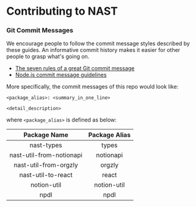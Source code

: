 # Contributing to NAST

### Git Commit Messages

We encourage people to follow the commit message styles described by these guides. An informative commit history makes it easier for other people to grasp what's going on.

* [The seven rules of a great Git commit message](https://chris.beams.io/posts/git-commit/#seven-rules)
* [Node.js commit message guidelines](https://github.com/nodejs/node/blob/master/doc/guides/contributing/pull-requests.md#commit-message-guidelines)

More specifically, the commit messages of this repo would look like:

```
<package_alias>: <summary_in_one_line>

<detail_description>
```

where `<package_alias>` is defined as below:

|       Package Name       | Package Alias  |
| :----------------------: | :------------: |
|        nast-types        |     types      |
| nast-util-from-notionapi |   notionapi    |
|  nast-util-from-orgzly   |     orgzly     |
|    nast-util-to-react    |     react      |
|       notion-util        |  notion-util   |
|           npdl           |      npdl      |

